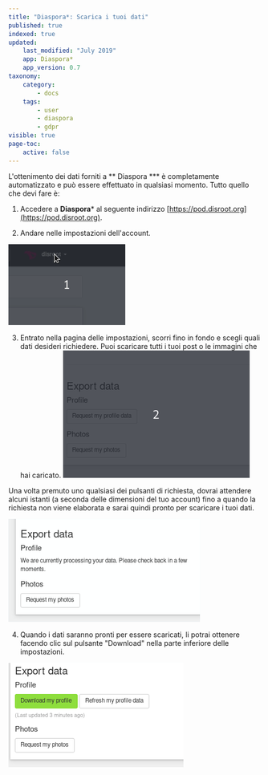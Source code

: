 ```yaml
---
title: "Diaspora*: Scarica i tuoi dati"
published: true
indexed: true
updated:
    last_modified: "July 2019"		
    app: Diaspora*
    app_version: 0.7
taxonomy:
    category:
        - docs
    tags:
        - user
        - diaspora
        - gdpr
visible: true
page-toc:
    active: false
---
```


L'ottenimento dei dati forniti a ** Diaspora *** è completamente automatizzato e può essere effettuato in qualsiasi momento. Tutto quello che devi fare è:

1. Accedere a **Diaspora*** al seguente indirizzo [https://pod.disroot.org](https://pod.disroot.org).

2. Andare nelle impostazioni dell'account.

![](en/settings.gif)

3. Entrato nella pagina delle impostazioni, scorri fino in fondo e scegli quali dati desideri richiedere. Puoi scaricare tutti i tuoi post o le immagini che hai caricato.
![](en/request.gif)

Una volta premuto uno qualsiasi dei pulsanti di richiesta, dovrai attendere alcuni istanti (a seconda delle dimensioni del tuo account) fino a quando la richiesta non viene elaborata e sarai quindi pronto per scaricare i tuoi dati.

![](en/wait-request.png)

4. Quando i dati saranno pronti per essere scaricati, li potrai ottenere facendo clic sul pulsante "Download" nella parte inferiore delle impostazioni.

![](en/data-download.png)
